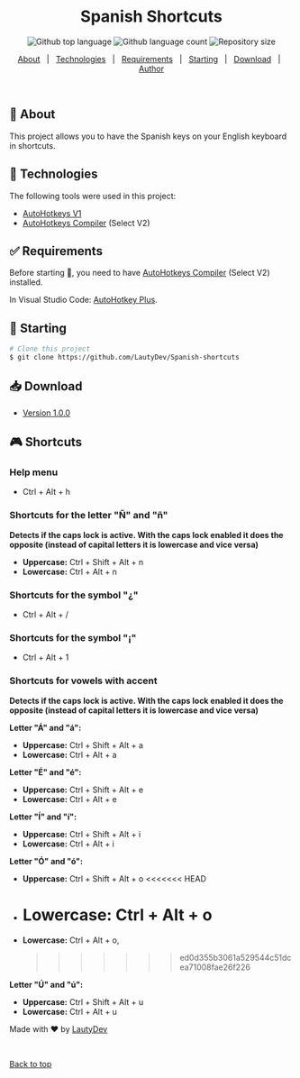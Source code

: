 <h1 align="center">Spanish Shortcuts</h1>

<p align="center">
  <img alt="Github top language" src="https://img.shields.io/github/languages/top/LautyDev/Spanish-shortcuts?color=56BEB8">

  <img alt="Github language count" src="https://img.shields.io/github/languages/count/LautyDev/Spanish-shortcuts?color=56BEB8">

  <img alt="Repository size" src="https://img.shields.io/github/repo-size/LautyDev/Spanish-shortcuts?color=56BEB8">
</p>

<p align="center">
  <a href="#dart-about">About</a> &#xa0; | &#xa0; 
  <a href="#rocket-technologies">Technologies</a> &#xa0; | &#xa0;
  <a href="#white_check_mark-requirements">Requirements</a> &#xa0; | &#xa0;
  <a href="#checkered_flag-starting">Starting</a> &#xa0; | &#xa0;
  <a href="#sparkles-download">Download</a> &#xa0; | &#xa0;
  <a href="https://github.com/LautyDev" target="_blank">Author</a>
</p>

<br>

## :dart: About

This project allows you to have the Spanish keys on your English keyboard in shortcuts.

## :rocket: Technologies

The following tools were used in this project:

- [AutoHotkeys V1](https://www.autohotkey.com/docs/v1/)
- [AutoHotkeys Compiler](https://www.autohotkey.com/) (Select V2)

## :white_check_mark: Requirements

Before starting :checkered_flag:, you need to have [AutoHotkeys Compiler](https://www.autohotkey.com/) (Select V2) installed.

In Visual Studio Code: [AutoHotkey Plus](https://marketplace.visualstudio.com/items?itemName=cweijan.vscode-autohotkey-plus).

## :checkered_flag: Starting

```bash
# Clone this project
$ git clone https://github.com/LautyDev/Spanish-shortcuts
```

## :inbox_tray: Download

- [Version 1.0.0](https://github.com/LautyDev/Spanish-shortcuts/releases/download/App/Spanish.shortcuts.exe)

## :video_game: Shortcuts

### Help menu

- Ctrl + Alt + h

### Shortcuts for the letter "Ñ" and "ñ"

**Detects if the caps lock is active. With the caps lock enabled it does the opposite (instead of capital letters it is lowercase and vice versa)**

- **Uppercase:** Ctrl + Shift + Alt + n
- **Lowercase:** Ctrl + Alt + n

### Shortcuts for the symbol "¿"

- Ctrl + Alt + /

### Shortcuts for the symbol "¡"

- Ctrl + Alt + 1

### Shortcuts for vowels with accent

**Detects if the caps lock is active. With the caps lock enabled it does the opposite (instead of capital letters it is lowercase and vice versa)**

**Letter "Á" and "á":**

- **Uppercase:** Ctrl + Shift + Alt + a
- **Lowercase:** Ctrl + Alt + a

**Letter "É" and "é":**

- **Uppercase:** Ctrl + Shift + Alt + e
- **Lowercase:** Ctrl + Alt + e

**Letter "Í" and "í":**

- **Uppercase:** Ctrl + Shift + Alt + i
- **Lowercase:** Ctrl + Alt + i

**Letter "Ó" and "ó":**

- **Uppercase:** Ctrl + Shift + Alt + o
  <<<<<<< HEAD
- # **Lowercase:** Ctrl + Alt + o
- **Lowercase:** Ctrl + Alt + o,
  > > > > > > > ed0d355b3061a529544c51dcea71008fae26f226

**Letter "Ú" and "ú":**

- **Uppercase:** Ctrl + Shift + Alt + u
- **Lowercase:** Ctrl + Alt + u

Made with :heart: by <a href="https://github.com/LautyDev" target="_blank">LautyDev</a>

&#xa0;

<a href="#top">Back to top</a>
